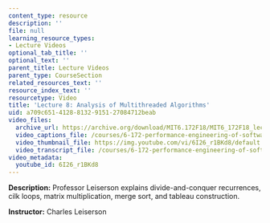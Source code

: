 ```yaml
---
content_type: resource
description: ''
file: null
learning_resource_types:
- Lecture Videos
optional_tab_title: ''
optional_text: ''
parent_title: Lecture Videos
parent_type: CourseSection
related_resources_text: ''
resource_index_text: ''
resourcetype: Video
title: 'Lecture 8: Analysis of Multithreaded Algorithms'
uid: a709c651-4128-8132-9151-27084712beab
video_files:
  archive_url: https://archive.org/download/MIT6.172F18/MIT6_172F18_lecture_08_300k.mp4
  video_captions_file: /courses/6-172-performance-engineering-of-software-systems-fall-2018/ed5e226bcb525a39b49c1ee2c00f1407_6I26_r1BKd8.vtt
  video_thumbnail_file: https://img.youtube.com/vi/6I26_r1BKd8/default.jpg
  video_transcript_file: /courses/6-172-performance-engineering-of-software-systems-fall-2018/1dc0af9f7e5761e477555339c1f5d762_6I26_r1BKd8.pdf
video_metadata:
  youtube_id: 6I26_r1BKd8
---
```


**Description:** Professor Leiserson explains divide-and-conquer recurrences, cilk loops, matrix multiplication, merge sort, and tableau construction.

**Instructor:** Charles Leiserson